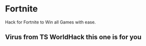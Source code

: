# Fortnite
Hack for Fortnite to Win all Games with ease.

## Virus from TS WorldHack this one is for you


